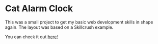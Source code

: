 # Cat Alarm Clock

This was a small project to get my basic web development skills in shape again. The layout was based on a Skillcrush example.

You can check it out [here!](https://lucas-de-sa.github.io/cat-alarm/)

